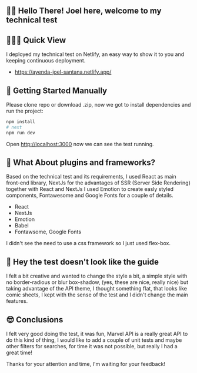 ## 🖖🏻 Hello There! Joel here, welcome to my technical test

## 👨🏻‍💻 Quick View
I deployed my technical test on Netlify, an easy way to show it to you and keeping continuous deployment.
- https://ayenda-joel-santana.netlify.app/

## 🚀 Getting Started Manually
Please clone repo or download .zip, now we got to install dependencies and run the project:

```bash
npm install
# next
npm run dev
```

Open [http://localhost:3000](http://localhost:3000) now we can see the test running.


## 🧐 What About plugins and frameworks?
Based on the technical test and its requirements, I used React as main front-end library, NextJs for the advantages of SSR (Server Side Rendering) together with 
React and NextJs I used Emotion to create easly styled components, Fontawesome and Google Fonts for a couple of details.
- React
- NextJs
- Emotion
- Babel
- Fontawsome, Google Fonts

I didn't see the need to use a css framework so I just used flex-box.

## 😬 Hey the test doesn't look like the guide
I felt a bit creative and wanted to change the style a bit, a simple style with no border-radious or blur box-shadow, (yes, these are nice, really nice) but taking advantage of the API theme, I thought something flat, that looks like comic sheets, I kept with the sense of the test and I didn't change the main features.

## 😎 Conclusions
I felt very good doing the test, it was fun, Marvel API is a really great API to do this kind of thing, I would like to add a couple of unit tests and maybe other filters for searches, for time it was not possible, but really I had a great time!

Thanks for your attention and time, I'm waiting for your feedback!
